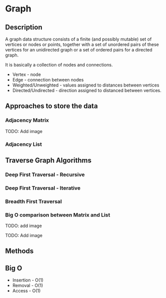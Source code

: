 # Graph

## Description
A graph data structure consists of a finite (and possibly mutable) set of vertices or nodes or points, together with a set of unordered pairs of these vertices for an unidirected graph or a set of ordered pairs for a directed graph.

It is basically a collection of nodes and connections.

- Vertex - node
- Edge - connection between nodes
- Weighted/Unweighted - values assigned to distances between vertices
- Directed/Undirected - direction assigned to distanced between vertices.

## Approaches to store the data

### Adjacency Matrix

TODO: Add image

### Adjacency List

## Traverse Graph Algorithms

### Deep First Traversal - Recursive

### Deep First Traversal - Iterative

### Breadth First Traversal

### Big O comparison between Matrix and List

TODO: add image


TODO: Add image

## Methods

## Big O

* Insertion - O(1)
* Removal - O(1)
* Access - O(1)


